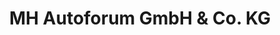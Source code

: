 ---
title: "MH Autoforum GmbH & Co. KG"
url: /giessen/mh-autoforum-gmbh-und-co-kg/
shop: Autohaus
---
